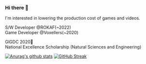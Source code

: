 ### Hi there 👋
I'm interested in lowering the production cost of games and videos.

S/W Developer @ROKAF(~2022)  
Game Developer @Voxellers(~2020)


GlGDC 2020🥉  
National Excellence Scholarship (Natural Sciences and Engineering)

[![Anurag's github stats](https://github-readme-stats.vercel.app/api?username=YunSeok-Kang&show_icons=true&count_private=true&include_all_commits=true&hide=prs,contribs)](https://github.com/anuraghazra/github-readme-stats)
[![GitHub Streak](https://streak-stats.demolab.com/?user=YunSeok-Kang)](https://git.io/streak-stats)

<!--
**YunSeok-Kang/YunSeok-Kang** is a ✨ _special_ ✨ repository because its `README.md` (this file) appears on your GitHub profile.

Here are some ideas to get you started:

- 🔭 I’m currently working on ...
- 🌱 I’m currently learning ...
- 👯 I’m looking to collaborate on ...
- 🤔 I’m looking for help with ...
- 💬 Ask me about ...
- 📫 How to reach me: ...
- 😄 Pronouns: ...
- ⚡ Fun fact: ...
-->
